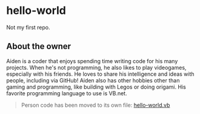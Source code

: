 # hello-world
Not my first repo.

## About the owner
Aiden is a coder that enjoys spending time writing code for his many projects. When he's not programming, he also likes to play videogames, especially with his friends. He loves to share his intelligence and ideas with people, including via GitHub! Aiden also has other hobbies other than gaming and programming, like building with Legos or doing origami. His favorite programming language to use is VB.net.

> Person code has been moved to its own file: [hello-world.vb](https://github.com/LegoMasterA/hello-world/blob/main/hello-world.vb)
